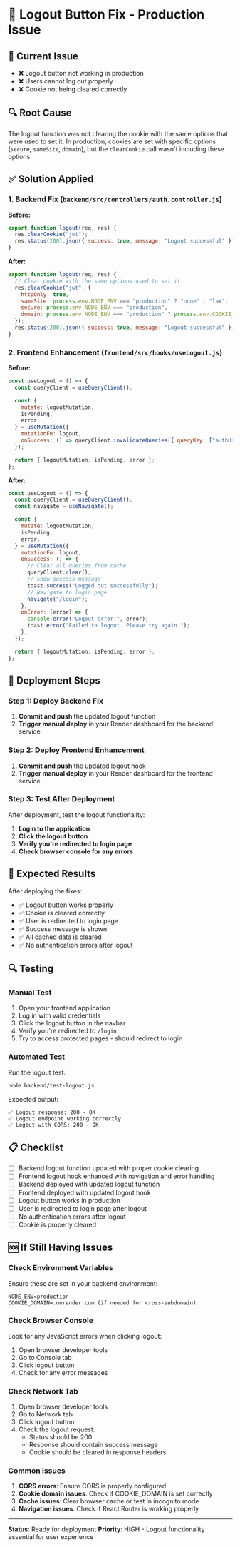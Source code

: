 # 🔧 Logout Button Fix - Production Issue

## 🚨 Current Issue
- ❌ Logout button not working in production
- ❌ Users cannot log out properly
- ❌ Cookie not being cleared correctly

## 🔍 Root Cause
The logout function was not clearing the cookie with the same options that were used to set it. In production, cookies are set with specific options (`secure`, `sameSite`, `domain`), but the `clearCookie` call wasn't including these options.

## ✅ Solution Applied

### 1. **Backend Fix** (`backend/src/controllers/auth.controller.js`)

**Before:**
```javascript
export function logout(req, res) {
  res.clearCookie("jwt");
  res.status(200).json({ success: true, message: "Logout successful" });
}
```

**After:**
```javascript
export function logout(req, res) {
  // Clear cookie with the same options used to set it
  res.clearCookie("jwt", {
    httpOnly: true,
    sameSite: process.env.NODE_ENV === "production" ? "none" : "lax",
    secure: process.env.NODE_ENV === "production",
    domain: process.env.NODE_ENV === "production" ? process.env.COOKIE_DOMAIN : undefined,
  });
  res.status(200).json({ success: true, message: "Logout successful" });
}
```

### 2. **Frontend Enhancement** (`frontend/src/hooks/useLogout.js`)

**Before:**
```javascript
const useLogout = () => {
  const queryClient = useQueryClient();

  const {
    mutate: logoutMutation,
    isPending,
    error,
  } = useMutation({
    mutationFn: logout,
    onSuccess: () => queryClient.invalidateQueries({ queryKey: ["authUser"] }),
  });

  return { logoutMutation, isPending, error };
};
```

**After:**
```javascript
const useLogout = () => {
  const queryClient = useQueryClient();
  const navigate = useNavigate();

  const {
    mutate: logoutMutation,
    isPending,
    error,
  } = useMutation({
    mutationFn: logout,
    onSuccess: () => {
      // Clear all queries from cache
      queryClient.clear();
      // Show success message
      toast.success("Logged out successfully");
      // Navigate to login page
      navigate("/login");
    },
    onError: (error) => {
      console.error("Logout error:", error);
      toast.error("Failed to logout. Please try again.");
    },
  });

  return { logoutMutation, isPending, error };
};
```

## 🚀 Deployment Steps

### Step 1: Deploy Backend Fix
1. **Commit and push** the updated logout function
2. **Trigger manual deploy** in your Render dashboard for the backend service

### Step 2: Deploy Frontend Enhancement
1. **Commit and push** the updated logout hook
2. **Trigger manual deploy** in your Render dashboard for the frontend service

### Step 3: Test After Deployment
After deployment, test the logout functionality:

1. **Login to the application**
2. **Click the logout button**
3. **Verify you're redirected to login page**
4. **Check browser console for any errors**

## 🎯 Expected Results

After deploying the fixes:

- ✅ Logout button works properly
- ✅ Cookie is cleared correctly
- ✅ User is redirected to login page
- ✅ Success message is shown
- ✅ All cached data is cleared
- ✅ No authentication errors after logout

## 🔍 Testing

### Manual Test
1. Open your frontend application
2. Log in with valid credentials
3. Click the logout button in the navbar
4. Verify you're redirected to `/login`
5. Try to access protected pages - should redirect to login

### Automated Test
Run the logout test:
```bash
node backend/test-logout.js
```

Expected output:
```
✅ Logout response: 200 - OK
✅ Logout endpoint working correctly
✅ Logout with CORS: 200 - OK
```

## 📋 Checklist

- [ ] Backend logout function updated with proper cookie clearing
- [ ] Frontend logout hook enhanced with navigation and error handling
- [ ] Backend deployed with updated logout function
- [ ] Frontend deployed with updated logout hook
- [ ] Logout button works in production
- [ ] User is redirected to login page after logout
- [ ] No authentication errors after logout
- [ ] Cookie is properly cleared

## 🆘 If Still Having Issues

### Check Environment Variables
Ensure these are set in your backend environment:
```
NODE_ENV=production
COOKIE_DOMAIN=.onrender.com (if needed for cross-subdomain)
```

### Check Browser Console
Look for any JavaScript errors when clicking logout:
1. Open browser developer tools
2. Go to Console tab
3. Click logout button
4. Check for any error messages

### Check Network Tab
1. Open browser developer tools
2. Go to Network tab
3. Click logout button
4. Check the logout request:
   - Status should be 200
   - Response should contain success message
   - Cookie should be cleared in response headers

### Common Issues
1. **CORS errors**: Ensure CORS is properly configured
2. **Cookie domain issues**: Check if COOKIE_DOMAIN is set correctly
3. **Cache issues**: Clear browser cache or test in incognito mode
4. **Navigation issues**: Check if React Router is working properly

---

**Status**: Ready for deployment
**Priority**: HIGH - Logout functionality essential for user experience
